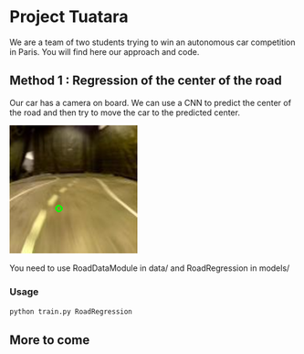 # Project Tuatara

We are a team of two students trying to win an autonomous car competition in Paris. You will find here our approach and code.

## Method 1 : Regression of the center of the road

Our car has a camera on board. We can use a CNN to predict the center of the road and then try to move the car to the predicted center.

![](assets/method1.png)

You need to use RoadDataModule in data/ and RoadRegression in models/

### Usage
```bash
python train.py RoadRegression
```

## More to come